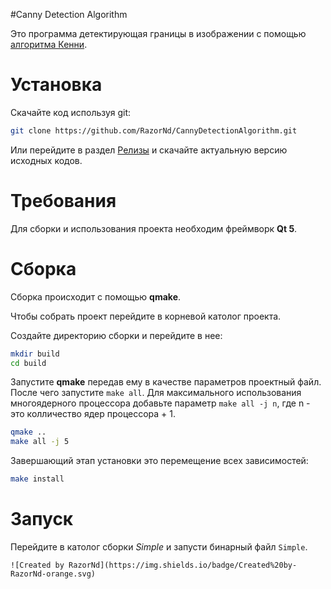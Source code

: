 
#Canny Detection Algorithm

Это программа детектирующая границы в изображении с помощью [алгоритма Кенни](https://ru.wikipedia.org/wiki/%D0%9E%D0%BF%D0%B5%D1%80%D0%B0%D1%82%D0%BE%D1%80_%D0%9A%D1%8D%D0%BD%D0%BD%D0%B8).

# Установка

Скачайте код используя git:

```bash
git clone https://github.com/RazorNd/CannyDetectionAlgorithm.git
```

Или перейдите в раздел [Релизы](https://github.com/RazorNd/CannyDetectionAlgorithm/releases) и скачайте актуальную версию исходных кодов.

# Требования

Для сборки и использования проекта необходим фреймворк **Qt 5**.

# Сборка

Сборка происходит с помощью **qmake**.

Чтобы собрать проект перейдите в корневой католог проекта.

Создайте директорию сборки и перейдите в нее:

```bash
mkdir build
cd build
```

Запустите **qmake** передав ему в качестве параметров проектный файл. После чего запустите `make all`. 
Для максимального использования многоядерного процессора добавьте параметр `make all -j n`, где n - это колличество ядер процессора + 1.

```bash
qmake ..
make all -j 5
```

Завершающий этап установки это перемещение всех зависимостей:

```bash
make install
```

# Запуск

Перейдите в католог сборки *Simple* и запусти бинарный файл `Simple`.


```
![Created by RazorNd](https://img.shields.io/badge/Created%20by-RazorNd-orange.svg)
```
